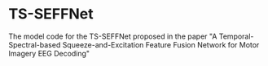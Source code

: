 # TS-SEFFNet
The model code for the TS-SEFFNet proposed in the paper "A Temporal-Spectral-based Squeeze-and-Excitation Feature Fusion Network for Motor Imagery EEG Decoding"

